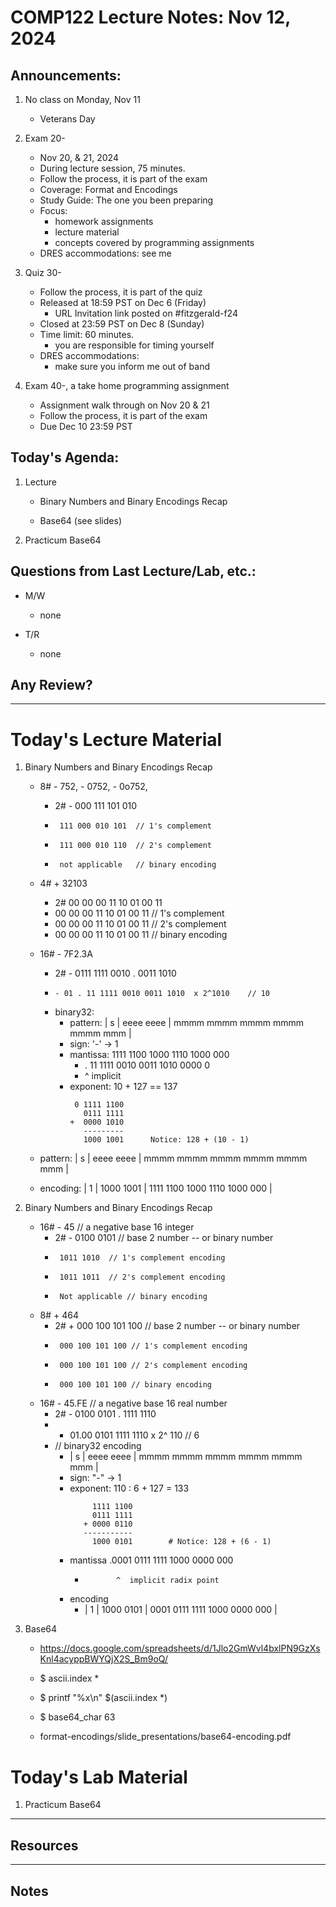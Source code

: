 # COMP122 Lecture Notes: Nov 12, 2024

## Announcements:

   1. No class on Monday, Nov 11
      - Veterans Day

   1. Exam 20-
      - Nov 20, & 21, 2024
      - During lecture session, 75 minutes. 
      - Follow the process, it is part of the exam
      - Coverage:  Format and Encodings
      - Study Guide: The one you been preparing
      - Focus: 
         - homework assignments
         - lecture material
         - concepts covered by programming assignments
      - DRES accommodations: see me

   1. Quiz 30-
      - Follow the process, it is part of the quiz
      - Released at 18:59 PST on Dec 6 (Friday)
        * URL Invitation link posted on #fitzgerald-f24
      - Closed at 23:59 PST on Dec 8 (Sunday)
      - Time limit: 60 minutes.
        * you are responsible for timing yourself
      - DRES accommodations:
        * make sure you inform me out of band

   1. Exam 40-, a take home programming assignment
      - Assignment walk through on Nov 20 & 21
      - Follow the process, it is part of the exam
      - Due Dec 10 23:59 PST


## Today's Agenda:

  1. Lecture
     * Binary Numbers and Binary Encodings Recap

     * Base64 (see slides)

  1. Practicum Base64

## Questions from Last Lecture/Lab, etc.:
   * M/W
     - none

   * T/R
     - none


## Any Review?

---
# Today's Lecture Material

  1. Binary Numbers and Binary Encodings Recap
     - 8# - 752, - 0752, - 0o752,
       - 2# - 000 111 101 010
       -      111 000 010 101  // 1's complement
       -      111 000 010 110  // 2's complement
       -      not applicable   // binary encoding

     - 4# + 32103
       - 2# 00 00 00 11 10 01 00 11               
       -    00 00 00 11 10 01 00 11   // 1's complement
       -    00 00 00 11 10 01 00 11   // 2's complement
       -    00 00 00 11 10 01 00 11   // binary encoding

     - 16# - 7F2.3A
       - 2#  - 0111 1111 0010 . 0011 1010
       -     - 01 . 11 1111 0010 0011 1010  x 2^1010    // 10
       - binary32:
         - pattern: | s | eeee eeee | mmmm mmmm mmmm mmmm mmmm mmm |
         - sign:  '-' ->  1
         - mantissa: 1111 1100 1000 1110 1000 000
           - . 11 1111 0010 0011 1010 0000 0
           - ^ implicit
         - exponent: 10 + 127 == 137 
           ```
            0 1111 1100
              0111 1111
           +  0000 1010
              ---------
              1000 1001      Notice: 128 + (10 - 1)
            ```
      - pattern:  | s | eeee eeee | mmmm mmmm mmmm mmmm mmmm mmm |
      - encoding: | 1 | 1000 1001 | 1111 1100 1000 1110 1000 000 |


  1. Binary Numbers and Binary Encodings Recap
     -  16# - 45   //  a negative base 16 integer
        - 2# - 0100 0101  // base 2 number -- or binary number
        -      1011 1010  // 1's complement encoding
        -      1011 1011  // 2's complement encoding
        -      Not applicable // binary encoding
     -  8# + 464
        - 2# + 000 100 101 100 // base 2 number -- or binary number
        -      000 100 101 100 // 1's complement encoding
        -      000 100 101 100 // 2's complement encoding
        -      000 100 101 100 // binary encoding

     -  16# - 45.FE // a negative base 16 real number
        - 2# - 0100 0101 . 1111 1110
        -    - 01.00 0101  1111 1110  x 2^ 110  // 6
        - // binary32 encoding
          - | s | eeee eeee | mmmm mmmm mmmm mmmm mmmm mmm |
          - sign: "-" -> 1
          - exponent: 110 : 6 + 127 = 133 
             ``` 
                  1111 1100
                  0111 1111
                + 0000 0110
                -----------
                  1000 0101        # Notice: 128 + (6 - 1)
             ```  
          - mantissa     .0001 0111 1111 1000 0000 000       
            *            ^  implicit radix point
          - encoding
            - | 1 | 1000 0101 | 0001 0111 1111 1000 0000 000 |



  1. Base64
     - https://docs.google.com/spreadsheets/d/1Jlo2GmWvl4bxlPN9GzXsKnl4acyppBWYQjX2S_Bm9oQ/

     - $ ascii.index \*
     - $ printf "%x\n" $(ascii.index \*)
     - $ base64_char 63

     - format-encodings/slide_presentations/base64-encoding.pdf


# Today's Lab Material

  1. Practicum Base64

  


---
## Resources


---
<!-- This section for student's to place their own notes. -->
<!-- This section will not be updated by the Professor.   -->

## Notes  


